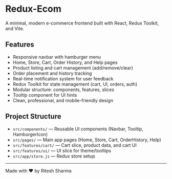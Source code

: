 
# Redux-Ecom

A minimal, modern e-commerce frontend built with React, Redux Toolkit, and Vite.

## Features
- Responsive navbar with hamburger menu
- Home, Store, Cart, Order History, and Help pages
- Product listing and cart management (add/remove/clear)
- Order placement and history tracking
- Real-time notification system for user feedback
- Redux Toolkit for state management (cart, UI, orders, auth)
- Modular structure: components, features, slices
- Tooltip component for UI hints
- Clean, professional, and mobile-friendly design

## Project Structure

- `src/components/` — Reusable UI components (Navbar, Tooltip, HamburgerIcon)
- `src/pages/` — Main app pages (Home, Store, Cart, OrderHistory, Help)
- `src/features/cart/` — Cart slice, product data, and cart UI
- `src/features/ui/` — UI slice for theme/tooltips
- `src/app/store.js` — Redux store setup

---
Made with ❤️ by Ritesh Sharma
